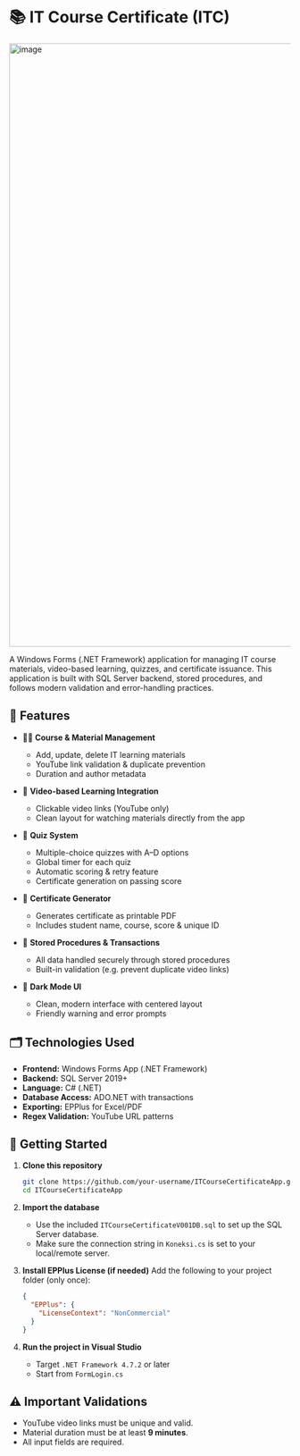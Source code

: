 # 📚 IT Course Certificate (ITC)

<img width="1920" height="1080" alt="image" src="https://github.com/user-attachments/assets/69ea49a6-480c-4245-94aa-6ae5c09664d7" />

A Windows Forms (.NET Framework) application for managing IT course materials, video-based learning, quizzes, and certificate issuance. This application is built with SQL Server backend, stored procedures, and follows modern validation and error-handling practices.

## 🔧 Features

- 👨‍🏫 **Course & Material Management**  
  - Add, update, delete IT learning materials
  - YouTube link validation & duplicate prevention
  - Duration and author metadata

- 🎥 **Video-based Learning Integration**  
  - Clickable video links (YouTube only)
  - Clean layout for watching materials directly from the app

- 🧠 **Quiz System**  
  - Multiple-choice quizzes with A–D options
  - Global timer for each quiz
  - Automatic scoring & retry feature
  - Certificate generation on passing score

- 📄 **Certificate Generator**  
  - Generates certificate as printable PDF
  - Includes student name, course, score & unique ID

- 💾 **Stored Procedures & Transactions**  
  - All data handled securely through stored procedures
  - Built-in validation (e.g. prevent duplicate video links)

- 🎨 **Dark Mode UI**  
  - Clean, modern interface with centered layout
  - Friendly warning and error prompts

## 🗂️ Technologies Used

- **Frontend:** Windows Forms App (.NET Framework)
- **Backend:** SQL Server 2019+
- **Language:** C# (.NET)
- **Database Access:** ADO.NET with transactions
- **Exporting:** EPPlus for Excel/PDF
- **Regex Validation:** YouTube URL patterns

## 🚀 Getting Started

1. **Clone this repository**  
   ```bash
   git clone https://github.com/your-username/ITCourseCertificateApp.git
   cd ITCourseCertificateApp

2. **Import the database**

   * Use the included `ITCourseCertificateV001DB.sql` to set up the SQL Server database.
   * Make sure the connection string in `Koneksi.cs` is set to your local/remote server.

3. **Install EPPlus License (if needed)**
   Add the following to your project folder (only once):

   ```json
   {
     "EPPlus": {
       "LicenseContext": "NonCommercial"
     }
   }
   ```

4. **Run the project in Visual Studio**

   * Target `.NET Framework 4.7.2` or later
   * Start from `FormLogin.cs`

## ⚠️ Important Validations

* YouTube video links must be unique and valid.
* Material duration must be at least **9 minutes**.
* All input fields are required.
